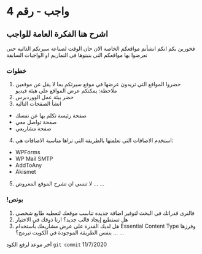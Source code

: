 
#  4 واجب  - رقم
## اشرح هنا الفكرة العامة للواجب
فخورين بكم انكم انشأتم مواقعكم الخاصة 
الان حان الوقت لصناعة سيرتكم الذاتيه حتى تعرضوا بها مواقعكم التي بنيتوها في التماريم او الواجبات السابقة

### خطوات 
1.  حضروا المواقع التي تريدون عرضها في موقع سيرتكم بما لا يقل عن موقعين 
ملاحظة:
يمكنكم عرض المواقع على هيئة فيديو
2. حضر بيئة عمل الووردبرس
3. انشأ الصفحات التالية
- صفحة رئيسة تكلم بها عن نفسك 
- صفحة تواصل معي
- صفحة مشاريعي
4. استخدم الاضافات التي تعلمتها بالطريقة التي تراها مناسبة
الاضافات هي:
- WPForms
- WP Mail SMTP
- AddToAny
- Akismet
5. لا تنسى ان تشرح الموقع المعروض 
...
...

### !بونص 
1. فالنرى قدراتك في البحث لتوفير اضافة جديدة تناسب موقعك لتعطيه طابع شخصي
2. هل تستطيع إيجاد قالب جديد؟ ارنا ذوقك في الاختيار
3. هل لديك القدرة على عرض مشاريعك بأستخدام Essential Content Type وفرزها بنفس الطريقة الموجودة في الكويت تبرمج؟
...
...

آخر موعد لرفع الكود  `git commit` 
11/7/2020

